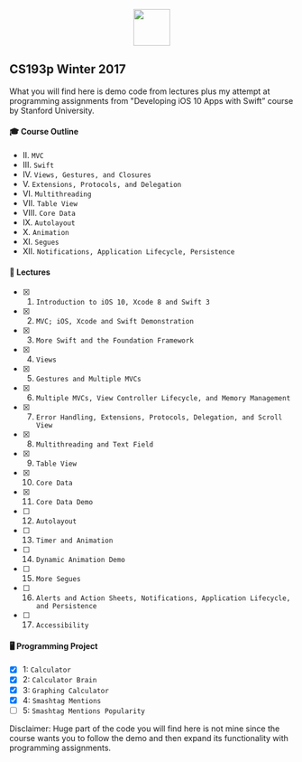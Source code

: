 <p align="center">
    <a href="https://itunes.apple.com/pl/course/developing-ios-10-apps-with-swift/id1198467120">
        <img height=65 src="https://identity.stanford.edu/overview/images/signature/stanford-university.png">
    </a>
</p>

## CS193p Winter 2017

What you will find here is demo code from lectures plus my attempt at programming assignments from "Developing iOS 10 Apps with Swift” course by Stanford University.

#### 🎓 Course Outline
- II. `MVC`
- III. `Swift`
- IV. `Views, Gestures, and Closures`
- V. `Extensions, Protocols, and Delegation`
- VI. `Multithreading`
- VII. `Table View`
- VIII. `Core Data`
- IX. `Autolayout`
- X. `Animation`
- XI. `Segues`
- XII. `Notifications, Application Lifecycle, Persistence`

#### 🎥 Lectures
- [x] 1. `Introduction to iOS 10, Xcode 8 and Swift 3`
- [x] 2. `MVC; iOS, Xcode and Swift Demonstration`
- [x] 3. `More Swift and the Foundation Framework`
- [x] 4. `Views`
- [x] 5. `Gestures and Multiple MVCs`
- [x] 6. `Multiple MVCs, View Controller Lifecycle, and Memory Management`
- [x] 7. `Error Handling, Extensions, Protocols, Delegation, and Scroll View`
- [x] 8. `Multithreading and Text Field`
- [x] 9. `Table View`
- [x] 10. `Core Data`
- [x] 11. `Core Data Demo`
- [ ] 12. `Autolayout`
- [ ] 13. `Timer and Animation`
- [ ] 14. `Dynamic Animation Demo`
- [ ] 15. `More Segues`
- [ ] 16. `Alerts and Action Sheets, Notifications, Application Lifecycle, and Persistence`
- [ ] 17. `Accessibility`

#### 🖥 Programming Project
- [x] 1: `Calculator`
- [x] 2: `Calculator Brain`
- [x] 3: `Graphing Calculator`
- [x] 4: `Smashtag Mentions`   
- [ ] 5: `Smashtag Mentions Popularity`

Disclaimer: Huge part of the code you will find here is not mine since the course wants you to follow the demo and then expand its functionality with programming assignments.
